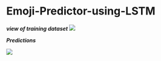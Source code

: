 # Emoji-Predictor-using-LSTM
***view of training dataset***
![](https://github.com/ocarian/Emoji-Predictor-using-LSTM/blob/master/Screenshot%20(358).png)

***Predictions***

![](https://github.com/ocarian/Emoji-Predictor-using-LSTM/blob/master/Screenshot%20(359).png)

